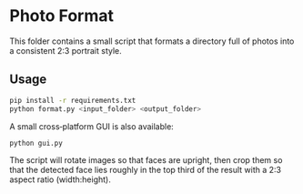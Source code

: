 # Photo Format

This folder contains a small script that formats a directory full of photos into a consistent 2:3 portrait style.

## Usage

```bash
pip install -r requirements.txt
python format.py <input_folder> <output_folder>
```

A small cross‑platform GUI is also available:

```bash
python gui.py
```

The script will rotate images so that faces are upright, then crop them so that the detected face lies roughly in the top third of the result with a 2:3 aspect ratio (width:height).
